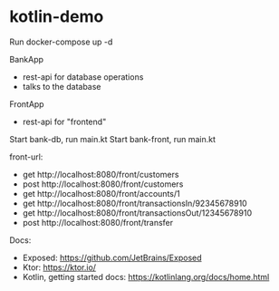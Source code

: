 # kotlin-demo

Run docker-compose up -d

BankApp
 - rest-api for database operations
 - talks to the database

FrontApp
 - rest-api for "frontend"


Start bank-db, run main.kt
Start bank-front, run main.kt

front-url:
- get http://localhost:8080/front/customers
- post http://localhost:8080/front/customers
- get http://localhost:8080/front/accounts/1
- get http://localhost:8080/front/transactionsIn/92345678910
- get http://localhost:8080/front/transactionsOut/12345678910
- post http://localhost:8080/front/transfer

Docs:
- Exposed: https://github.com/JetBrains/Exposed
- Ktor: https://ktor.io/
- Kotlin, getting started docs: https://kotlinlang.org/docs/home.html